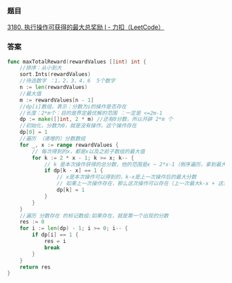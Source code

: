 ### 题目

[3180. 执行操作可获得的最大总奖励 I - 力扣（LeetCode）](https://leetcode.cn/problems/maximum-total-reward-using-operations-i/description/)

### 答案

```go
func maxTotalReward(rewardValues []int) int {
	//排序：从小到大
    sort.Ints(rewardValues)
	//待选数字 ：1，2，3，4，6  5个数字
	n := len(rewardValues)
	//最大值
	m := rewardValues[n - 1]
	//dp[i]数组，表示：分数为i的操作是否存在
	//长度：2*m个：目的是界定最优解的范围 ：一定是 <=2m-1
	dp := make([]int, 2 * m) //还有0分数，所以开辟 2*m 个
	//初始化，分数为0，就是没有操作，这个操作存在
	dp[0] = 1
	//遍历 （递增的）分数数组
	for _, x := range rewardValues {
		// 每次得到的x，都是x以及之前子数组的最大值
		for k := 2 * x - 1; k >= x; k-- {
			// k 是本次操作获得的总分数，他的范围是x ~ 2*x-1（倒序遍历，拿到最大值，依次检验上一次的操作是否存在）
			if dp[k - x] == 1 {
				// x是本次操作可以得到的，k-x是上一次操作后的最大分数
				// 如果上一次操作存在，那么这次操作可以存在（上一次最大k-x + 这次最大x = k）
				dp[k] = 1
			}
		}
	}
	//遍历 分数存在 的标记数组:如果存在，就是第一个出现的分数
	res := 0
	for i := len(dp) - 1; i >= 0; i-- {
		if dp[i] == 1 {
			res = i
			break
		}
	}
	return res
}
```

